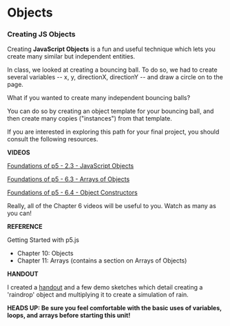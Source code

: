 # Objects

### Creating JS Objects

Creating **JavaScript Objects** is a fun and useful technique which lets you create many similar but independent entities.

In class, we looked at creating a bouncing ball. To do so, we had to create several variables -- x, y, directionX, directionY -- and draw a circle on to the page.

What if you wanted to create many independent bouncing balls?

You can do so by creating an object template for your bouncing ball, and then create many copies ("instances") from that template.

If you are interested in exploring this path for your final project, you should consult the following resources.

**VIDEOS**

[Foundations of p5 - 2.3 - JavaScript Objects](https://www.youtube.com/watch?v=-e5h4IGKZRY&list=PLRqwX-V7Uu6Zy51Q-x9tMWIv9cueOFTFA&index=7)

[Foundations of p5 - 6.3 - Arrays of Objects](https://www.youtube.com/watch?v=pGkSHeEZLMU&index=22&list=PLRqwX-V7Uu6Zy51Q-x9tMWIv9cueOFTFA)

[Foundations of p5 - 6.4 - Object Constructors](https://www.youtube.com/watch?v=F3GeM_KrGjI&index=23&list=PLRqwX-V7Uu6Zy51Q-x9tMWIv9cueOFTFA)

Really, all of the Chapter 6 videos will be useful to you. Watch as many as you can!

**REFERENCE**

Getting Started with p5.js

* Chapter 10: Objects
* Chapter 11: Arrays (contains a section on Arrays of Objects)

**HANDOUT**

I created a [handout](https://github.com/taylorbf/DMP16/tree/master/z-extras/OOP) and a few demo sketches which detail creating a 'raindrop' object and multiplying it to create a simulation of rain.

**HEADS UP: Be sure you feel comfortable with the basic uses of variables, loops, and arrays before starting this unit!**
